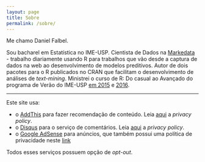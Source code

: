 ```yaml
---
layout: page
title: Sobre
permalink: /sobre/
---
```


Me chamo Daniel Falbel.

Sou bacharel em Estatística no IME-USP. Cientista de Dados na [Markedata](http://www.marketdata.com.br/) - trabalho diariamente usando R para trabalhos que vão desde a captura de dados na web ao desenvolvimento de modelos preditivos. Autor de dois pacotes para o R publicados no CRAN que facilitam o desenvolvimento de análises de *text-mining*. Ministrei o curso de R: Do casual ao Avançado do programa de Verão do IME-USP [em 2015](http://curso-r.github.io/) e [2016](http://curso-r.github.io/verao2016/).


--------------------


Este site usa:

* o [AddThis](http://www.addthis.com/) para fazer recomendação de conteúdo. Leia [aqui](http://www.addthis.com/privacy/privacy-policy) a *privacy policy*.
* o [Disqus](https://disqus.com/) para o serviço de comentários. Leia [aqui](https://help.disqus.com/customer/portal/articles/466259-privacy-policy) a *privacy policy*.
* o [Google AdSense](https://www.google.com/adsense/) para anúncios, que também possui uma política de privacidade neste [link](https://www.google.com/policies/technologies/ads/)

Todos esses serviços possuem opção de *opt-out*.

